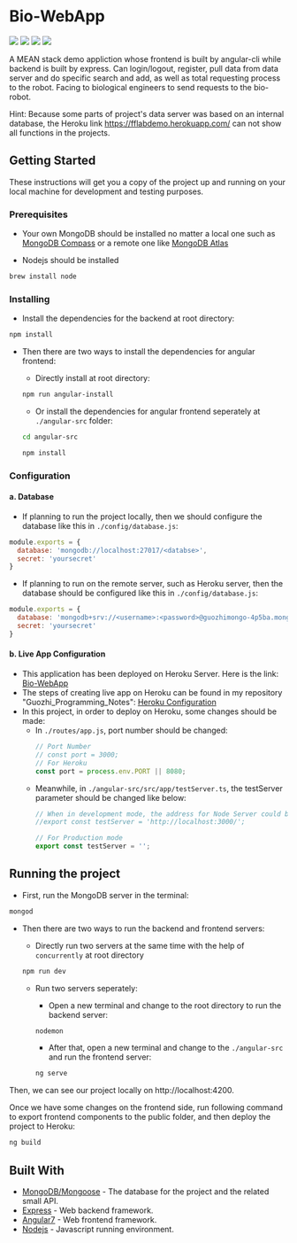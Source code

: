 # Bio-WebApp
![](https://img.shields.io/badge/node-^6.7.0-blue.svg) ![](https://img.shields.io/badge/angular-^7.2.0-green.svg) ![](https://img.shields.io/badge/express-^4.16.3-blue.svg) ![](https://img.shields.io/badge/mongoose-^5.1.5-yellow.svg) <br>

A MEAN stack demo appliction whose frontend is built by angular-cli while backend is built by express. Can login/logout, register, pull data from data server and do specific search and add, as well as total requesting process to the robot. Facing to biological engineers to send requests to the bio-robot.

Hint: Because some parts of project's data server was based on an internal database, the Heroku link https://fflabdemo.herokuapp.com/ can not show all functions in the projects.

## Getting Started

These instructions will get you a copy of the project up and running on your local machine for development and testing purposes.

### Prerequisites

* Your own MongoDB should be installed no matter 
a local one such as [MongoDB Compass](https://www.mongodb.com/products/compass)
 or a remote one like [MongoDB Atlas](https://www.mongodb.com/cloud/atlas)

* Nodejs should be installed

```Bash
brew install node
```

### Installing

* Install the dependencies for the backend at root directory:

```Bash
npm install
```

* Then there are two ways to install the dependencies for angular frontend:

  * Directly install at root directory:

  ```Bash
  npm run angular-install
  ```

  * Or install the dependencies for angular frontend seperately at `./angular-src` folder:

  ```Bash
  cd angular-src

  npm install
  ```

### Configuration

#### a. Database
* If planning to run the project locally, then we should configure the database like this in `./config/database.js`:

```javascript
module.exports = {
  database: 'mongodb://localhost:27017/<databse>',
  secret: 'yoursecret'
}
```
* If planning to run on the remote server, such as Heroku server, then the database should be configured like this in `./config/database.js`:

```javascript
module.exports = {
  database: 'mongodb+srv://<username>:<password>@guozhimongo-4p5ba.mongodb.net/<database>?retryWrites=true&w=majority',
  secret: 'yoursecret'
}
```

#### b. Live App Configuration
* This application has been deployed on Heroku Server. Here is the link: [Bio-WebApp](https://fflabdemo.herokuapp.com/)<br>
* The steps of creating live app on Heroku can be found in my repository "Guozhi_Programming_Notes": [Heroku Configuration](https://app.gitbook.com/@tangguozhi53/s/guozhi-programming-notes/configuration-tutorials/1.12-heroku-configuration) <br>
* In this project, in order to deploy on Heroku, some changes should be made:
  * In `./routes/app.js`, port number should be changed:
    ```javascript
    // Port Number
    // const port = 3000;
    // For Heroku
    const port = process.env.PORT || 8080;
    ```
  * Meanwhile, in `./angular-src/src/app/testServer.ts`, the testServer parameter should be changed like below:
    ```javascript
    // When in development mode, the address for Node Server could be defined exactly 
    //export const testServer = 'http://localhost:3000/';

    // For Production mode
    export const testServer = '';
    ```

## Running the project

* First, run the MongoDB server in the terminal:
```Bash
mongod
```

* Then there are two ways to run the backend and frontend servers:

  * Directly run two servers at the same time with the help of `concurrently` at root directory

  ```Bash
  npm run dev
  ```
  
  * Run two servers seperately:

    * Open a new terminal and change to the root directory to run the backend server:

    ```Bash
    nodemon
    ```

    * After that, open a new terminal and change to the `./angular-src` and run the frontend server:

    ```Bash
    ng serve
    ```

Then, we can see our project locally on http://localhost:4200.

Once we have some changes on the frontend side, run following command to export frontend components to the public folder, and then deploy the project to Heroku:

```Bash
ng build
```

## Built With

* [MongoDB/Mongoose](https://www.npmjs.com/package/mongoose) - The database for the project and the related small API.
* [Express](https://expressjs.com/) - Web backend framework.
* [Angular7](https://angular.io/) - Web frontend framework.
* [Nodejs](https://nodejs.org/en/) - Javascript running environment.